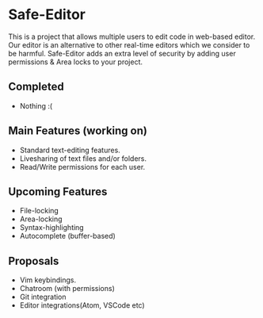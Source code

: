 # Safe-Editor
This is a project that allows multiple users to edit code in web-based editor. Our editor is an alternative to other real-time editors which we consider to be harmful. Safe-Editor adds an extra level of security by adding user permissions & Area locks to your project. 

## Completed
- Nothing :(

## Main Features (working on)
- Standard text-editing features.
- Livesharing of text files and/or folders.
- Read/Write permissions for each user.

## Upcoming Features
- File-locking
- Area-locking
- Syntax-highlighting
- Autocomplete (buffer-based)

## Proposals
- Vim keybindings.
- Chatroom (with permissions)
- Git integration
- Editor integrations(Atom, VSCode etc)
